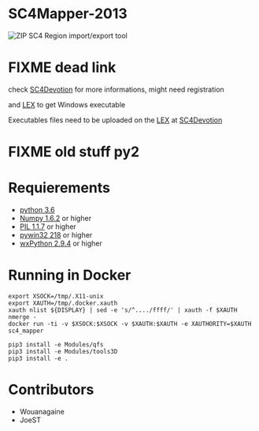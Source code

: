 SC4Mapper-2013
==============

![ZIP](http://imageshack.us/a/img803/7351/screenshot060r.jpg)
SC4 Region import/export tool

# FIXME dead link
check [SC4Devotion](http://sc4devotion.com/forums/index.php?topic=15455.0) for more informations, might need registration

and [LEX](http://sc4devotion.com/csxlex/lex_filedesc.php?lotGET=2880) to get Windows executable
 
Executables files need to be uploaded on the [LEX](http://sc4devotion.com/csxlex/) at [SC4Devotion](http://www.sc4devotion.com)


# FIXME old stuff py2
Requierements
=============
- [python 3.6](http://www.python.org)
- [Numpy 1.6.2](http://sourceforge.net/project/showfiles.php?group_id=1369&package_id=175103) or higher
- [PIL 1.1.7](http://www.pythonware.com/products/pil/) or higher
- [pywin32 218](http://sourceforge.net/projects/pywin32/) or higher
- [wxPython 2.9.4](http://www.wxpython.org/download.php#unstable) or higher


Running in Docker
=================

```
export XSOCK=/tmp/.X11-unix
export XAUTH=/tmp/.docker.xauth
xauth nlist ${DISPLAY} | sed -e 's/^..../ffff/' | xauth -f $XAUTH nmerge -
docker run -ti -v $XSOCK:$XSOCK -v $XAUTH:$XAUTH -e XAUTHORITY=$XAUTH sc4_mapper

pip3 install -e Modules/qfs
pip3 install -e Modules/tools3D
pip3 install -e .

```

Contributors
============
- Wouanagaine
- JoeST
